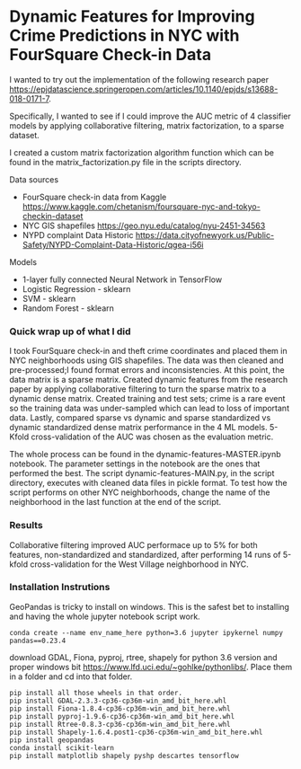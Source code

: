 # Dynamic Features for Improving Crime Predictions in NYC with FourSquare Check-in Data

I wanted to try out the implementation of the following research paper https://epjdatascience.springeropen.com/articles/10.1140/epjds/s13688-018-0171-7.

Specifically, I wanted to see if I could improve the AUC metric of 4 classifier models by applying collaborative filtering,
matrix factorization, to a sparse dataset.

I created a custom matrix factorization algorithm function which can be found in the matrix_factorization.py file in the scripts directory.

Data sources
- FourSquare check-in data from Kaggle https://www.kaggle.com/chetanism/foursquare-nyc-and-tokyo-checkin-dataset
- NYC GIS shapefiles https://geo.nyu.edu/catalog/nyu-2451-34563
- NYPD complaint Data Historic https://data.cityofnewyork.us/Public-Safety/NYPD-Complaint-Data-Historic/qgea-i56i


Models
- 1-layer fully connected Neural Network in TensorFlow
- Logistic Regression - sklearn
- SVM - sklearn
- Random Forest - sklearn

### Quick wrap up of what I did
I took FourSquare check-in and theft crime coordinates and placed them in NYC neighborhoods using GIS shapefiles.
The data was then cleaned and pre-processed;I found format errors and inconsistencies. At this point, the 
data matrix is a sparse matrix. Created dynamic features from the research paper by applying collaborative filtering 
to turn the sparse matrix to a dynamic dense matrix. Created training and test sets; crime is a rare event so the 
training data was under-sampled which can lead to loss of important data. Lastly, compared sparse vs dynamic and 
sparse standardized vs dynamic standardized dense matrix performance in the 4 ML models. 5-Kfold cross-validation of 
the AUC was chosen as the evaluation metric. 

The whole process can be found in the dynamic-features-MASTER.ipynb 
notebook. The parameter settings in the notebook are the ones that performed the best.
The script dynamic-features-MAIN.py, in the script directory, executes with cleaned data files in pickle format. To 
test how the script performs on other NYC neighborhoods, change the name of the neighborhood in the last function at 
the end of the script.

### Results
Collaborative filtering improved AUC performace up to 5% for both features, non-standardized and standardized, after 
performing 14 runs of 5-kfold cross-validation for the West Village neighborhood in NYC. 
  

### Installation Instrutions
GeoPandas is tricky to install on windows. This is the safest bet to installing and having the whole jupyter notebook script work.
 
    conda create --name env_name_here python=3.6 jupyter ipykernel numpy pandas==0.23.4
    
download GDAL, Fiona, pyproj, rtree, shapely for python 3.6 version 
and proper windows bit https://www.lfd.uci.edu/~gohlke/pythonlibs/.
Place them in a folder and cd into that folder.
    
    pip install all those wheels in that order.
    pip install GDAL-2.3.3-cp36-cp36m-win_amd_bit_here.whl
    pip install Fiona-1.8.4-cp36-cp36m-win_amd_bit_here.whl
    pip install pyproj-1.9.6-cp36-cp36m-win_amd_bit_here.whl
    pip install Rtree-0.8.3-cp36-cp36m-win_amd_bit_here.whl
    pip install Shapely-1.6.4.post1-cp36-cp36m-win_amd_bit_here.whl
    pip install geopandas
    conda install scikit-learn
    pip install matplotlib shapely pyshp descartes tensorflow